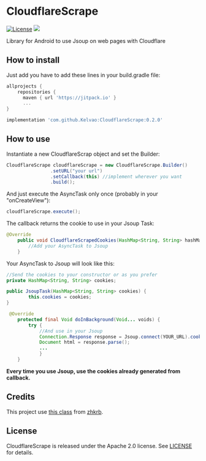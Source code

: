 # CloudflareScrape

[![License](https://img.shields.io/badge/License-Apache%202.0-blue.svg)](https://opensource.org/licenses/Apache-2.0)
[![](https://jitpack.io/v/Kelvao/CloudflareScrape.svg)](https://jitpack.io/#Kelvao/CloudflareScrape)

Library for Android to use Jsoup on web pages with Cloudflare


## How to install

Just add you have to add these lines in your build.gradle file:

```groovy
allprojects {
    repositories {
      maven { url 'https://jitpack.io' }
      ...
}

implementation 'com.github.Kelvao:CloudflareScrape:0.2.0'

```


## How to use

Instantiate a new CloudflareScrap object and set the Builder:

```java
CloudflareScrape cloudflareScrape = new CloudflareScrape.Builder()
                .setURL("your url")
                .setCallback(this) //implement wherever you want
                .build();
```


And just execute the AsyncTask only once (probably in your "onCreateView"):

```java
cloudflareScrape.execute();
```


The callback returns the cookie to use in your Jsoup Task:

```java
@Override
    public void CloudflareScrapedCookies(HashMap<String, String> hashMap) {
        //Add your AsyncTask to Jsoup
    }
```


Your AsyncTask to Jsoup will look like this:

```java
//Send the cookies to your constructor or as you prefer
private HashMap<String, String> cookies;

public JsoupTask(HashMap<String, String> cookies) {
        this.cookies = cookies;
}

 @Override
    protected final Void doInBackground(Void... voids) {
        try {
            //And use in your Jsoup           
            Connection.Response response = Jsoup.connect(YOUR_URL).cookies(cookies).execute();
            Document html = response.parse();
            ...
            }
    }
```

__Every time you use Jsoup, use the cookies already generated from callback.__

## Credits

This project use [this class](https://github.com/zhkrb/cloudflare-scrape-Android) from [zhkrb](https://github.com/zhkrb).

## License

CloudflareScrape is released under the Apache 2.0 license. See [LICENSE](https://github.com/Kelvao/CloudflareScrape/blob/master/LICENSE) for details.
